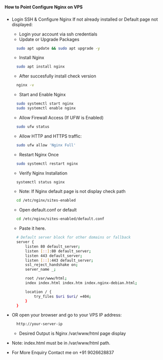 #### How to Point Configure Nginx on VPS
###
- Login SSH & Configure Nginx If not already installed or Default page not displayed:
    - Login your account via ssh credentials
    - Update or Upgrade Packages
    ```sh
      sudo apt update && sudo apt upgrade -y
    ```
    - Install Nginx
    ```sh
      sudo apt install nginx
    ```
    - After succesfully install check version
    ```sh
      nginx -v
    ```
    - Start and Enable Nginx
    ```sh
      sudo systemctl start nginx
      sudo systemctl enable nginx
    ```
    - Allow Firewall Access (If UFW is Enabled)
    ```sh
      sudo ufw status
    ```
    - Allow HTTP and HTTPS traffic:
    ```sh
      sudo ufw allow 'Nginx Full'
    ```

    - Restart Nginx Once
    ```sh
      sudo systemctl restart nginx
    ```

    - Verify Nginx Installation
    ```sh
      systemctl status nginx
    ```

    - Note: If Nginx default page is not display check path 
    ```sh
      cd /etc/nginx/sites-enabled
    ```
    - Open default.conf or default
    ```sh
      cd /etc/nginx/sites-enabled/default.conf
    ```
    - Paste it here.
    ```sh
      # Default server block for other domains or fallback
      server {
          listen 80 default_server;
          listen [::]:80 default_server;
          listen 443 default_server;
          listen [::]:443 default_server;
          ssl_reject_handshake on;
          server_name _;

          root /var/www/html;
          index index.html index.htm index.nginx-debian.html;

          location / {
              try_files $uri $uri/ =404;
          }
      }
    ``` 

- OR open your browser and go to your VPS IP address:
  ```sh
    http://your-server-ip
  ``` 
  - Desired Output is Nginx /var/www/html page display


- Note: index.html must be in /var/www/html path. 

- For More Enquiry Contact me on +91 9026628837
